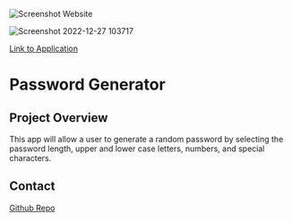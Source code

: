 ![Screenshot Website](https://user-images.githubusercontent.com/105738571/177437188-089e8380-fe73-4453-a6f4-a8168b45bf38.png)

![Screenshot 2022-12-27 103717](https://user-images.githubusercontent.com/105738571/209702187-ba632f98-0398-4ca5-a990-44542e1fc8d1.png)

[Link to Application](https://bckstrb.github.io/password-generator-js/)

# Password Generator

## Project Overview

This app will allow a user to generate a random password by selecting the password length, upper and lower case letters, numbers, and special characters. 

## Contact

[Github Repo](https://github.com/bckstrb/password-generator-js)
